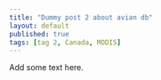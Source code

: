 ```yaml
---
title: "Dummy post 2 about avian db"
layout: default
published: true
tags: [tag 2, Canada, MODIS]
---
```


Add some text here.
